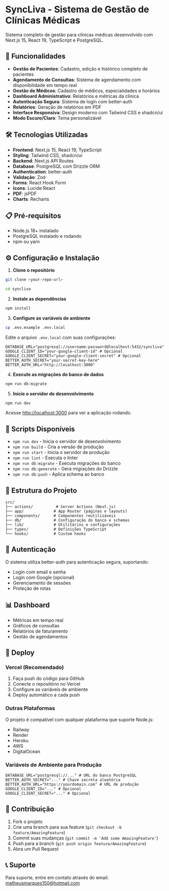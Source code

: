 # SyncLiva - Sistema de Gestão de Clínicas Médicas

Sistema completo de gestão para clínicas médicas desenvolvido com Next.js 15, React 19, TypeScript e PostgreSQL.

## 🚀 Funcionalidades

- **Gestão de Pacientes**: Cadastro, edição e histórico completo de pacientes
- **Agendamento de Consultas**: Sistema de agendamento com disponibilidade em tempo real
- **Gestão de Médicos**: Cadastro de médicos, especialidades e horários
- **Dashboard Administrativo**: Relatórios e métricas da clínica
- **Autenticação Segura**: Sistema de login com better-auth
- **Relatórios**: Geração de relatórios em PDF
- **Interface Responsiva**: Design moderno com Tailwind CSS e shadcn/ui
- **Modo Escuro/Claro**: Tema personalizável

## 🛠️ Tecnologias Utilizadas

- **Frontend**: Next.js 15, React 19, TypeScript
- **Styling**: Tailwind CSS, shadcn/ui
- **Backend**: Next.js API Routes
- **Database**: PostgreSQL com Drizzle ORM
- **Authentication**: better-auth
- **Validação**: Zod
- **Forms**: React Hook Form
- **Icons**: Lucide React
- **PDF**: jsPDF
- **Charts**: Recharts

## 📋 Pré-requisitos

- Node.js 18+ instalado
- PostgreSQL instalado e rodando
- npm ou yarn

## ⚙️ Configuração e Instalação

1. **Clone o repositório**

```bash
git clone <your-repo-url>

cd syncliva
```

2. **Instale as dependências**

```bash
npm install
```

3. **Configure as variáveis de ambiente**

```bash
cp .env.example .env.local
```

Edite o arquivo `.env.local` com suas configurações:

```env
DATABASE_URL="postgresql://username:password@localhost:5432/syncliva"
GOOGLE_CLIENT_ID="your-google-client-id" # Opcional
GOOGLE_CLIENT_SECRET="your-google-client-secret" # Opcional
BETTER_AUTH_SECRET="your-secret-key-here"
BETTER_AUTH_URL="http://localhost:3000"
```

4. **Execute as migrações do banco de dados**

```bash
npm run db:migrate
```

5. **Inicie o servidor de desenvolvimento**

```bash
npm run dev
```

Acesse [http://localhost:3000](http://localhost:3000) para ver a aplicação rodando.

## 🚀 Scripts Disponíveis

- `npm run dev` - Inicia o servidor de desenvolvimento
- `npm run build` - Cria a versão de produção
- `npm run start` - Inicia o servidor de produção
- `npm run lint` - Executa o linter
- `npm run db:migrate` - Executa migrações do banco
- `npm run db:generate` - Gera migrações do Drizzle
- `npm run db:push` - Aplica schema ao banco

## 📁 Estrutura do Projeto

```
src/
├── actions/          # Server Actions (Next.js)
├── app/             # App Router (páginas e layouts)
├── components/      # Componentes reutilizáveis
├── db/              # Configuração do banco e schemas
├── lib/             # Utilitários e configurações
├── types/           # Definições TypeScript
└── hooks/           # Custom hooks
```

## 🔐 Autenticação

O sistema utiliza better-auth para autenticação segura, suportando:

- Login com email e senha
- Login com Google (opcional)
- Gerenciamento de sessões
- Proteção de rotas

## 📊 Dashboard

- Métricas em tempo real
- Gráficos de consultas
- Relatórios de faturamento
- Gestão de agendamentos

## 🚀 Deploy

### Vercel (Recomendado)

1. Faça push do código para GitHub
2. Conecte o repositório no Vercel
3. Configure as variáveis de ambiente
4. Deploy automático a cada push

### Outras Plataformas

O projeto é compatível com qualquer plataforma que suporte Node.js:

- Railway
- Render
- Heroku
- AWS
- DigitalOcean

### Variáveis de Ambiente para Produção

```env
DATABASE_URL="postgresql://..." # URL do banco PostgreSQL
BETTER_AUTH_SECRET="..." # Chave secreta aleatória
BETTER_AUTH_URL="https://yourdomain.com" # URL de produção
GOOGLE_CLIENT_ID="..." # Opcional
GOOGLE_CLIENT_SECRET="..." # Opcional
```

## 🤝 Contribuição

1. Fork o projeto
2. Crie uma branch para sua feature (`git checkout -b feature/AmazingFeature`)
3. Commit suas mudanças (`git commit -m 'Add some AmazingFeature'`)
4. Push para a branch (`git push origin feature/AmazingFeature`)
5. Abra um Pull Request

## 📞 Suporte

Para suporte, entre em contato através do email: matheusmarques150@hotmail.com
